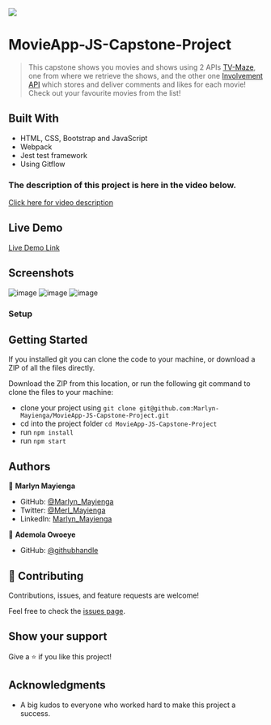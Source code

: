 ![](https://img.shields.io/badge/Microverse-blueviolet)

# MovieApp-JS-Capstone-Project


> This capstone shows you movies and shows using 2 APIs [TV-Maze](https://api.tvmaze.com/shows), one from where we retrieve the shows, and the other one [Involvement API](https://www.notion.so/microverse/Involvement-API-869e60b5ad104603aa6db59e08150270) which stores and deliver comments and likes for each movie! Check out your favourite movies from the list!

## Built With

- HTML, CSS, Bootstrap and JavaScript
- Webpack
- Jest test framework
- Using Gitflow

### The description of this project is here in  the video below.
[Click here for video description](https://drive.google.com/drive/folders/1pcUnu8eQnVuAZ2PUaKf0WGkLrujo9S6E?usp=sharing)

## Live Demo 
[Live Demo Link](https://marlyn-mayienga.github.io/MovieApp-JS-Capstone-Project/)


## Screenshots

![image](https://user-images.githubusercontent.com/32592856/189342463-6280d8e9-3a52-4195-9b10-bf769235bc4a.png)
![image](https://user-images.githubusercontent.com/32592856/189338210-701edbed-6946-4b64-a8ef-497a6d2a81a4.png)
![image](https://user-images.githubusercontent.com/32592856/189338607-0c5db690-a67f-4724-aa0e-65ffa9733813.png)
### Setup

## Getting Started

If you installed git you can clone the code to your machine, or download a ZIP of all the files directly.

Download the ZIP from this location, or run the following git command to clone the files to your machine:

- clone your project using `git clone git@github.com:Marlyn-Mayienga/MovieApp-JS-Capstone-Project.git `
- cd into the project folder `cd MovieApp-JS-Capstone-Project`
- run `npm install`
- run `npm start`

## Authors

👤 **Marlyn Mayienga**

- GitHub: [@Marlyn_Mayienga](https://github.com/Marlyn_Mayienga)
- Twitter: [@Merl_Mayienga](https://twitter.com/M_ayienga)
- LinkedIn: [Marlyn_Mayienga](https://linkedin.com/in/Marlyn_Mayienga)

👤 **Ademola Owoeye**

- GitHub: [@githubhandle](https://github.com/Ademola-coding)


## 🤝 Contributing

Contributions, issues, and feature requests are welcome!

Feel free to check the [issues page](../../issues/).

## Show your support

Give a ⭐️ if you like this project!

## Acknowledgments

- A big kudos to everyone who worked hard to make this project a success.
